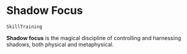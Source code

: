 # Shadow Focus

`SkillTraining`

**Shadow focus** is the magical discipline of controlling and harnessing shadows, both physical and metaphysical.
